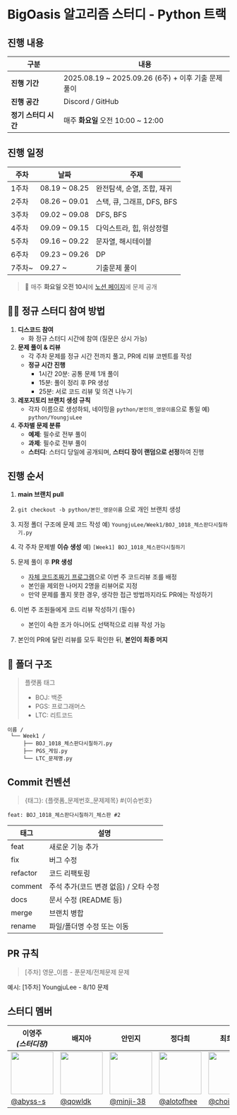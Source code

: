 # BigOasis 알고리즘 스터디 - Python 트랙

## 진행 내용

| 구분            | 내용                                         |
|---------------|--------------------------------------------|
| **진행 기간**     | 2025.08.19 ~ 2025.09.26 (6주) + 이후 기출 문제 풀이 |
| **진행 공간**     | Discord / GitHub                           |
| **정기 스터디 시간** | 매주 **화요일** 오전 10:00 ~ 12:00                |

## 진행 일정

| 주차   | 날짜            | 주제                   |
|------|---------------|----------------------|
| 1주차  | 08.19 ~ 08.25 | 완전탐색, 순열, 조합, 재귀     |
| 2주차  | 08.26 ~ 09.01 | 스택, 큐, 그래프, DFS, BFS |
| 3주차  | 09.02 ~ 09.08 | DFS, BFS             |
| 4주차  | 09.09 ~ 09.15 | 다익스트라, 힙, 위상정렬       |
| 5주차  | 09.16 ~ 09.22 | 문자열, 해시테이블           |
| 6주차  | 09.23 ~ 09.26 | DP                   |
| 7주차~ | 09.27 ~       | 기출문제 풀이              |

> 📌 매주 **화요일 오전 10시**에 [노션 페이지](https://www.notion.so/BigOasis-250672106a20807ca6e0f592c364e091?source=copy_link)에 문제 공개

## 🙋‍♂️ 정규 스터디 참여 방법

1. **디스코드 참여**
    - 화 정규 스터디 시간에 참여 (질문은 상시 가능)
2. **문제 풀이 & 리뷰**
    - 각 주차 문제를 정규 시간 전까지 풀고, PR에 리뷰 코멘트를 작성
    - **정규 시간 진행**
        - 1시간 20분: 공통 문제 1개 풀이
        - 15분: 풀이 정리 후 PR 생성
        - 25분: 서로 코드 리뷰 및 의견 나누기
3. **레포지토리 브랜치 생성 규칙**
    - 각자 이름으로 생성하되, 네이밍을 `python/본인의_영문이름`으로 통일
      예) `python/YoungjuLee`
4. **주차별 문제 분류**
    * **예제**: 필수로 전부 풀이
    * **과제**: 필수로 전부 풀이
    * **스터디**: 스터디 당일에 공개되며, **스터디 장이 랜덤으로 선정**하여 진행

## 진행 순서

1. **main 브랜치 pull**
2. `git checkout -b python/본인_영문이름` 으로 개인 브랜치 생성
3. 지정 폴더 구조에 문제 코드 작성
   예) `YoungjuLee/Week1/BOJ_1018_체스판다시칠하기.py`
4. 각 주차 문제별 **이슈 생성**
   예) `[Week1] BOJ_1018_체스판다시칠하기`
5. 문제 풀이 후 **PR 생성**

    * [자체 코드조짜기 프로그램](https://big-oasis-team-divider.vercel.app/)으로 이번 주 코드리뷰 조를 배정
    * 본인을 제외한 나머지 2명을 리뷰어로 지정
    * 만약 문제를 풀지 못한 경우, 생각한 접근 방법까지라도 PR에는 작성하기
6. 이번 주 조원들에게 코드 리뷰 작성하기 (필수)

    * 본인이 속한 조가 아니어도 선택적으로 리뷰 작성 가능
7. 본인의 PR에 달린 리뷰를 모두 확인한 뒤, **본인이 최종 머지**

## 📂 폴더 구조

> 플랫폼 태그
> - BOJ: 백준
> - PGS: 프로그래머스
> - LTC: 리트코드

```
이름 /
 └── Week1 /
     ├── BOJ_1018_체스판다시칠하기.py
     ├── PGS_게임.py
     └── LTC_문제명.py
```

## Commit 컨벤션

> {태그}: {플랫폼_문제번호_문제제목} #{이슈번호}

```
feat: BOJ_1018_체스판다시칠하기_체스판 #2
```

| 태그       | 설명                      |
|----------|-------------------------|
| feat     | 새로운 기능 추가               |
| fix      | 버그 수정                   |
| refactor | 코드 리팩토링                 |
| comment  | 주석 추가(코드 변경 없음) / 오타 수정 |
| docs     | 문서 수정 (README 등)        |
| merge    | 브랜치 병합                  |
| rename   | 파일/폴더명 수정 또는 이동         |

## PR 규칙

> [주차] 영문_이름 - 푼문제/전체문제 문제

예시:
[1주차] YoungjuLee - 8/10 문제

## 스터디 멤버

| 이영주 <br/> *(스터디장)*                                                          | 배지아                                                                          | 안민지                                                                          | 정다희                                                                         | 최희승                                                                          | 허준호                                                                          |
|-----------------------------------------------------------------------------|------------------------------------------------------------------------------|------------------------------------------------------------------------------|-----------------------------------------------------------------------------|------------------------------------------------------------------------------|------------------------------------------------------------------------------|
| <img src="https://avatars.githubusercontent.com/u/77565980?v=4" width="96"> | <img src="https://avatars.githubusercontent.com/u/124412137?v=4" width="96"> | <img src="https://avatars.githubusercontent.com/u/195983909?v=4" width="96"> | <img src="https://avatars.githubusercontent.com/u/55499429?v=4" width="96"> | <img src="https://avatars.githubusercontent.com/u/195768537?v=4" width="96"> | <img src="https://avatars.githubusercontent.com/u/127181459?v=4" width="96"> |
| [@abyss-s](https://github.com/abyss-s)                                      | [@qowldk](https://github.com/qowldk)                                         | [@minji-38](https://github.com/minji-38)                                     | [@alotofhee](https://github.com/alotofhee)                                  | [@choi-hi](https://github.com/choi-hi)                                       | [@gichulLimitLess](https://github.com/gichulLimitLess)                       |
